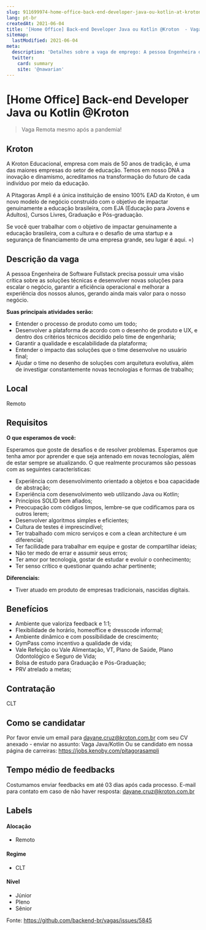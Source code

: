 ```yaml
---
slug: 911699974-home-office-back-end-developer-java-ou-kotlin-at-kroton
lang: pt-br
createdAt: 2021-06-04
title: '[Home Office] Back-end Developer Java ou Kotlin @Kroton  - Vaga de Emprego'
sitemap:
  lastModified: 2021-06-04
meta:
  description: 'Detalhes sobre a vaga de emprego: A pessoa Engenheira de Software Fullstack precisa possuir uma visão crítica sobre as soluções técnicas e desenvolver novas soluções para escalar o negócio, garantir a eficiência operacional e melhorar a experiência dos nossos alunos, gerando ainda mais valor para o nosso negócio. **Suas principais atividades serão:** - Entender o processo de produto como um todo; - Desenvolver a plataforma de acordo com o desenho de produto e UX, e dentro dos critérios técnicos decidido pelo time de engenharia; - Garantir a qualidade e escalabilidade da plataforma; - Entender o impacto das soluções que o time desenvolve no usuário final; - Ajudar o time no desenho de soluções com arquitetura evolutiva, além de investigar constantemente novas tecnologias e formas de trabalho;'
  twitter:
    card: summary
    site: '@nawarian'
---
```


# [Home Office] Back-end Developer Java ou Kotlin @Kroton 


> Vaga Remota mesmo após a pandemia!

## Kroton

A Kroton Educacional, empresa com mais de 50 anos de tradição, é uma das maiores empresas do setor de educação. Temos em nosso DNA a inovação e dinamismo, acreditamos na transformação do futuro de cada indivíduo por meio da educação.

A Pitagoras Ampli é a única instituição de ensino 100% EAD da Kroton, é um novo modelo de negócio construído com o objetivo de impactar genuinamente a educação brasileira, com EJA (Educação para Jovens e Adultos), Cursos Livres, Graduação e Pós-graduação.

Se você quer trabalhar com o objetivo de impactar genuinamente a educação brasileira, com a cultura e o desafio de uma startup e a segurança de financiamento de uma empresa grande, seu lugar é aqui. =)

## Descrição da vaga

A pessoa Engenheira de Software Fullstack precisa possuir uma visão crítica sobre as soluções técnicas e desenvolver novas soluções para escalar o negócio, garantir a eficiência operacional e melhorar a experiência dos nossos alunos, gerando ainda mais valor para o nosso negócio.

**Suas principais atividades serão:**

- Entender o processo de produto como um todo;
- Desenvolver a plataforma de acordo com o desenho de produto e UX, e dentro dos critérios técnicos decidido pelo time de engenharia;
- Garantir a qualidade e escalabilidade da plataforma;
- Entender o impacto das soluções que o time desenvolve no usuário final;
- Ajudar o time no desenho de soluções com arquitetura evolutiva, além de investigar constantemente novas tecnologias e formas de trabalho;

## Local

Remoto

## Requisitos

**O que esperamos de você:**

Esperamos que goste de desafios e de resolver problemas. Esperamos que tenha amor por aprender e que seja antenado em novas tecnologias, além de estar sempre se atualizando.
O que realmente procuramos são pessoas com as seguintes características:

- Experiência com desenvolvimento orientado a objetos e boa capacidade de abstração;
- Experiência com desenvolvimento web utilizando Java ou Kotlin;
- Princípios SOLID bem afiados;
- Preocupação com códigos limpos, lembre-se que codificamos para os outros lerem;
- Desenvolver algoritmos simples e eficientes;
- Cultura de testes é imprescindível;
- Ter trabalhado com micro serviços e com a clean architecture é um diferencial;
- Ter facilidade para trabalhar em equipe e gostar de compartilhar ideias;
- Não ter medo de errar e assumir seus erros;
- Ter amor por tecnologia, gostar de estudar e evoluir o conhecimento;
- Ter senso crítico e questionar quando achar pertinente;

**Diferenciais:**
- Tiver atuado em produto de empresas tradicionais, nascidas digitais.

## Benefícios

- Ambiente que valoriza feedback e 1:1; 
- Flexibilidade de horário, homeoffice e dresscode informal; 
- Ambiente dinâmico e com possibilidade de crescimento; 
- GymPass como incentivo a qualidade de vida; 
- Vale Refeição ou Vale Alimentação, VT, Plano de Saúde, Plano Odontológico e Seguro de Vida; 
- Bolsa de estudo para Graduação e Pós-Graduação; 
- PRV atrelado a metas; 

## Contratação

CLT

## Como se candidatar

Por favor envie um email para dayane.cruz@kroton.com.br com seu CV anexado - enviar no assunto: Vaga Java/Kotlin
Ou se candidato em nossa página de carreiras: https://jobs.kenoby.com/pitagorasampli

## Tempo médio de feedbacks

Costumamos enviar feedbacks em até 03 dias após cada processo.
E-mail para contato em caso de não haver resposta: dayane.cruz@kroton.com.br

## Labels

#### Alocação
- Remoto

#### Regime
- CLT

#### Nível
- Júnior
- Pleno
- Sênior




Fonte: https://github.com/backend-br/vagas/issues/5845